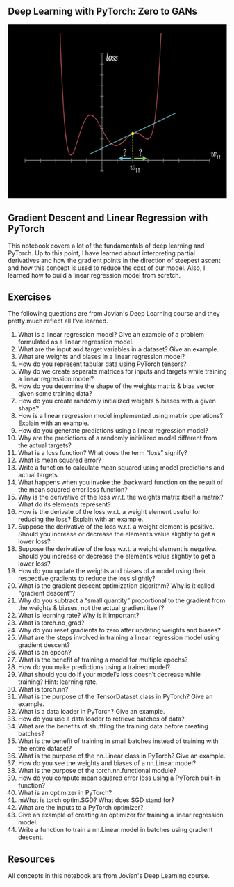 ## Deep Learning with PyTorch: Zero to GANs

<img src="../../images/gradient_descent.jpg" width="800" height="400">

<br />

## Gradient Descent and Linear Regression with PyTorch
This notebook covers a lot of the fundamentals of deep learning and PyTorch. Up to this point, I have learned about interpreting partial derivatives and how the gradient points in the direction of steepest ascent and how this concept is used to reduce the cost of our model. Also, I learned how to build a linear regression model from scratch. 

## Exercises
The following questions are from Jovian's Deep Learning course and they pretty much reflect all I've learned.
1. What is a linear regression model? Give an example of a problem formulated as a linear regression model.
2. What are the input and target variables in a dataset? Give an example.
3. What are weights and biases in a linear regression model?
4. How do you represent tabular data using PyTorch tensors?
5. Why do we create separate matrices for inputs and targets while training a linear regression model?
6. How do you determine the shape of the weights matrix & bias vector given some training data?
7. How do you create randomly initialized weights & biases with a given shape?
8. How is a linear regression model implemented using matrix operations? Explain with an example.
9. How do you generate predictions using a linear regression model?
10. Why are the predictions of a randomly initialized model different from the actual targets?
11. What is a loss function? What does the term “loss” signify?
12. What is mean squared error?
13. Write a function to calculate mean squared using model predictions and actual targets.
14. What happens when you invoke the .backward function on the result of the mean squared error loss function?
15. Why is the derivative of the loss w.r.t. the weights matrix itself a matrix? What do its elements represent?
16. How is the derivate of the loss w.r.t. a weight element useful for reducing the loss? Explain with an example.
17. Suppose the derivative of the loss w.r.t. a weight element is positive. Should you increase or decrease the element’s value slightly to get a lower loss?
18. Suppose the derivative of the loss w.r.t. a weight element is negative. Should you increase or decrease the element’s value slightly to get a lower loss?
19. How do you update the weights and biases of a model using their respective gradients to reduce the loss slightly?
20. What is the gradient descent optimization algorithm? Why is it called “gradient descent”?
21. Why do you subtract a “small quantity” proportional to the gradient from the weights & biases, not the actual gradient itself?
22. What is learning rate? Why is it important?
23. What is torch.no_grad?
24. Why do you reset gradients to zero after updating weights and biases?
25. What are the steps involved in training a linear regression model using gradient descent?
26. What is an epoch?
27. What is the benefit of training a model for multiple epochs?
28. How do you make predictions using a trained model?
29. What should you do if your model’s loss doesn’t decrease while training? Hint: learning rate.
30. What is torch.nn?
31. What is the purpose of the TensorDataset class in PyTorch? Give an example.
32. What is a data loader in PyTorch? Give an example.
33. How do you use a data loader to retrieve batches of data?
34. What are the benefits of shuffling the training data before creating batches?
35. What is the benefit of training in small batches instead of training with the entire dataset?
36. What is the purpose of the nn.Linear class in PyTorch? Give an example.
37. How do you see the weights and biases of a nn.Linear model?
38. What is the purpose of the torch.nn.functional module?
39. How do you compute mean squared error loss using a PyTorch built-in function?
40. What is an optimizer in PyTorch?
41. mWhat is torch.optim.SGD? What does SGD stand for?
42. What are the inputs to a PyTorch optimizer?
43. Give an example of creating an optimizer for training a linear regression model.
44. Write a function to train a nn.Linear model in batches using gradient descent.
    

## Resources
All concepts in this notebook are from Jovian's Deep Learning course.  
